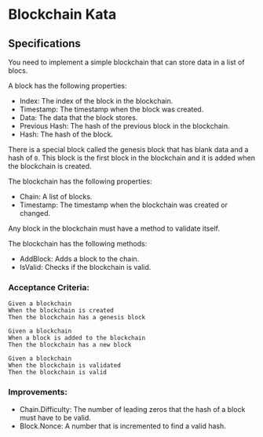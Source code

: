 # Blockchain Kata

## Specifications

You need to implement a simple blockchain that can store data in a list of blocs.

A block has the following properties:

- Index: The index of the block in the blockchain.
- Timestamp: The timestamp when the block was created.
- Data: The data that the block stores.
- Previous Hash: The hash of the previous block in the blockchain.
- Hash: The hash of the block.

There is a special block called the genesis block that has blank data and a hash of `0`. This block is the first block in the blockchain and it is added when the blockchain is created.

The blockchain has the following properties:

- Chain: A list of blocks.
- Timestamp: The timestamp when the blockchain was created or changed.

Any block in the blockchain must have a method to validate itself.

The blockchain has the following methods:

- AddBlock: Adds a block to the chain.
- IsValid: Checks if the blockchain is valid.

### Acceptance Criteria:

```gherkin
Given a blockchain
When the blockchain is created
Then the blockchain has a genesis block
```

```gherkin
Given a blockchain
When a block is added to the blockchain
Then the blockchain has a new block
```

```gherkin
Given a blockchain
When the blockchain is validated
Then the blockchain is valid
```
### Improvements:

- Chain.Difficulty: The number of leading zeros that the hash of a block must have to be valid.
- Block.Nonce: A number that is incremented to find a valid hash.

